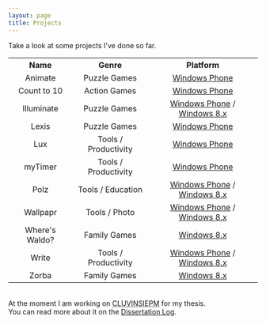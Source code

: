 ```yaml
---
layout: page
title: Projects
---
```


<div class="message">
  Take a look at some projects I've done so far.  
</div>

<table align="center">
  <tr>
    <th>Name</th>
    <th>Genre</th>		
    <th>Platform</th>
  </tr>

  <tr>
    <td align="center">Animate</td>
    <td align="center">Puzzle Games</td>		
    <td align="center"><a href="http://www.windowsphone.com/en-us/store/app/animate/8ba2b8ac-0c82-4ac5-af37-e0f2a8a60d92" target="_blank">Windows Phone</a></td>
  </tr> 

  <tr>
    <td align="center">Count to 10</td>
    <td align="center">Action Games</td>		
    <td align="center"><a href="http://www.windowsphone.com/en-us/store/app/count-to-10/ce6964a1-2295-45db-a549-f085bc4478e1" target="_blank">Windows Phone</a></td>
  </tr>  

  <tr>
    <td align="center">Illuminate</td>
    <td align="center">Puzzle Games</td>		
    <td align="center"><a href="https://www.windowsphone.com/en-us/store/app/illuminate/22ff1d1d-7bc0-49ae-b92f-c8c7dde81348" target="_blank">Windows Phone</a> / <a href="http://apps.microsoft.com/windows/en-us/app/illuminate/543c7336-4388-4dee-8d66-b9fd552939af" target="_blank">Windows 8.x</a> </td>
  </tr>  

  <tr>
    <td align="center">Lexis</td>
    <td align="center">Puzzle Games</td>		
    <td align="center"><a href="http://www.windowsphone.com/en-us/store/app/lexis/07ed7bb9-0ad8-40b3-9a73-2d6b383cc74d" target="_blank">Windows Phone</a></td>
  </tr>

  <tr>
    <td align="center">Lux</td>
    <td align="center">Tools / Productivity</td>		
    <td align="center"><a href="http://www.windowsphone.com/en-us/store/app/lux/f0186aed-1fac-4ae0-899b-a2e72c467c3c" target="_blank">Windows Phone</a></td>
  </tr>  

  <tr>
    <td align="center">myTimer</td>
    <td align="center">Tools / Productivity</td>		
    <td align="center"><a href="http://www.windowsphone.com/en-us/store/app/mytimer/38ac6707-6e97-4c94-94cf-1f98850ac7e5" target="_blank">Windows Phone</a></td>
  </tr> 

  <tr>
    <td align="center">Polz</td>
    <td align="center">Tools / Education</td>		
    <td align="center"><a href="http://www.windowsphone.com/en-us/store/app/polz/70cd09a6-b5bb-4c4e-9f92-3fef0ad76464" target="_blank">Windows Phone</a> / <a href="http://apps.microsoft.com/windows/en-us/app/polz/6e2997cf-1be4-4fe9-a943-13dd72f237a0" target="_blank">Windows 8.x</a></td>
  </tr> 

  <tr>
    <td align="center">Wallpapr</td>
    <td align="center">Tools / Photo</td>		
    <td align="center"><a href="http://www.windowsphone.com/en-us/store/app/wallpapr/32b00be5-e1a3-4555-860a-d8e1121358b2" target="_blank">Windows Phone</a> / <a href="http://apps.microsoft.com/windows/en-us/app/wallpapr-hd/89b427e4-2056-4445-9f16-6f88d6f3b20f" target="_blank">Windows 8.x</a></td>
  </tr> 

  <tr>
    <td align="center">Where's Waldo? </td>
    <td align="center">Family Games</td>		
    <td align="center"><a href="http://apps.microsoft.com/windows/en-us/app/wheres-waldo/744c64b5-837f-4e02-8f47-073b2ad0379d" target="_blank">Windows 8.x</a></td>
  </tr> 

  <tr>
    <td align="center">Write</td>
    <td align="center">Tools / Productivity</td>		
    <td align="center"><a href="http://www.windowsphone.com/en-us/store/app/write/252fe877-c47c-4c7e-8e72-ea92ee583b91" target="_blank">Windows Phone</a> / <a href="http://apps.microsoft.com/windows/en-us/app/2af999dd-9df9-4b8d-a11b-b7c85e69c2f4" target="_blank">Windows 8.x</a></td>
  </tr>

  <tr>
    <td align="center">Zorba</td>
    <td align="center">Family Games</td>		
    <td align="center"><a href="http://apps.microsoft.com/windows/en-us/app/zorba/09af9525-6c99-4901-bd57-6b44a69b3dd6" target="_blank">Windows 8.x</a></td>
  </tr>     
</table>
<br>
<div class="message">
  At the moment I am working on <abbr title="Collaborative Localization Using a Visual-Inertia Navigation System In Evader-Pursuer Maneuvers">CLUVINSIEPM</abbr> for my thesis.  
</div>
You can read more about it on the <a href="http://www.thebrainstorm.gr/index.php/portfolio/cluvinsiepm/" target="_blank">Dissertation Log</a>.

